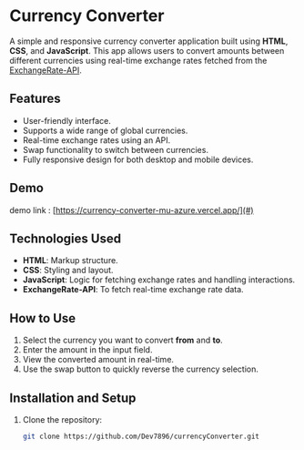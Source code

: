 # Currency Converter

A simple and responsive currency converter application built using **HTML**, **CSS**, and **JavaScript**. This app allows users to convert amounts between different currencies using real-time exchange rates fetched from the [ExchangeRate-API](https://www.exchangerate-api.com).

## Features

- User-friendly interface.
- Supports a wide range of global currencies.
- Real-time exchange rates using an API.
- Swap functionality to switch between currencies.
- Fully responsive design for both desktop and mobile devices.

## Demo

demo link :
[https://currency-converter-mu-azure.vercel.app/](#)

## Technologies Used

- **HTML**: Markup structure.
- **CSS**: Styling and layout.
- **JavaScript**: Logic for fetching exchange rates and handling interactions.
- **ExchangeRate-API**: To fetch real-time exchange rate data.

## How to Use

1. Select the currency you want to convert **from** and **to**.
2. Enter the amount in the input field.
3. View the converted amount in real-time.
4. Use the swap button to quickly reverse the currency selection.

## Installation and Setup

1. Clone the repository:
   ```bash
   git clone https://github.com/Dev7896/currencyConverter.git
